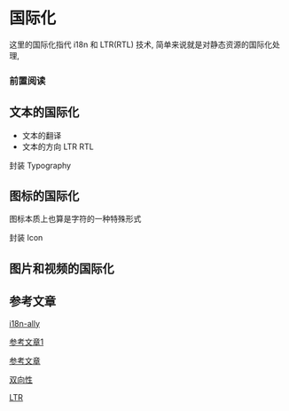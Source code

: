 # 国际化 

这里的国际化指代 i18n 和 LTR(RTL) 技术, 简单来说就是对静态资源的国际化处理, 


### 前置阅读


## 文本的国际化

- 文本的翻译
- 文本的方向 LTR RTL

封装 Typography 

## 图标的国际化

图标本质上也算是字符的一种特殊形式

封装 Icon 


## 图片和视频的国际化









## 参考文章

[i18n-ally](https://github.com/lokalise/i18n-ally)

[参考文章1](https://juejin.cn/post/7267106485603483685#heading-1)

[参考文章](https://github.com/happylindz/blog/issues/16)

[双向性](https://www.mdui.org/design/usability/bidirectionality.html#bidirectionality-rtl-mirroring-guidelines)

[LTR](https://developer.mozilla.org/en-US/docs/Glossary/LTR)